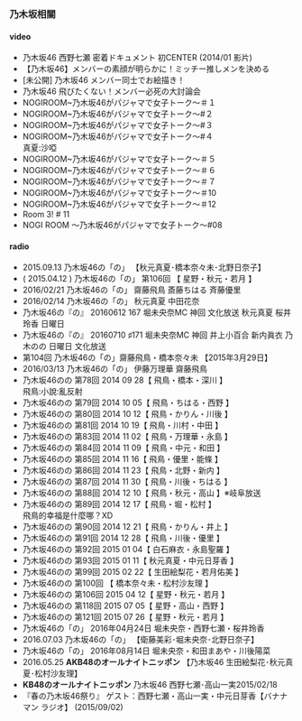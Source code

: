 ### 乃木坂相關



#### video

- 乃木坂46 西野七瀬 密着ドキュメント
  初CENTER (2014/01 影片)  
- 【乃木坂46】メンバーの素顔が明らかに！ミッチー推しメンを決める
- [未公開] 乃木坂46 メンバー同士でお絵描き！
- 乃木坂46 飛びたくない！メンバー必死の大討論会
- NOGIROOM~乃木坂46がパジャマで女子トーク～＃１
- NOGIROOM~乃木坂46がパジャマで女子トーク～#２
- NOGIROOM~乃木坂46がパジャマで女子トーク～#３
- NOGIROOM~乃木坂46がパジャマで女子トーク～#４  
  真夏:沙啞
- NOGIROOM~乃木坂46がパジャマで女子トーク～＃５
- NOGIROOM~乃木坂46がパジャマで女子トーク～＃６
- NOGIROOM~乃木坂46がパジャマで女子トーク～＃７
- NOGIROOM~乃木坂46がパジャマで女子トーク～＃10
- NOGIROOM~乃木坂46がパジャマで女子トーク～＃12
- Room 3! # 11
- NOGI ROOM ～乃木坂46がパジャマで女子トーク～#08


#### radio

- 2015.09.13 乃木坂46の「の」 【秋元真夏･橋本奈々未･北野日奈子】
- ( 2015.04.12 ) 乃木坂46の「の」 第106回 【 星野・秋元・若月 】
- 2016/02/21 乃木坂46の「の」 齋藤飛鳥 斎藤ちはる 斉藤優里
- 2016/02/14 乃木坂46の「の」 秋元真夏 中田花奈
- 乃木坂46の『の』 20160612 167 堀未央奈MC 神回 文化放送 秋元真夏 桜井玲香 日曜日
- 乃木坂46の『の』 20160710 ♯171 堀未央奈MC 神回 井上小百合 新内眞衣 乃木のの 日曜日 文化放送
- 第104回 乃木坂46の「の」齋藤飛鳥・橋本奈々未 【2015年3月29日】
- 2016/03/13 乃木坂46の「の」 伊藤万理華 齋藤飛鳥
- 乃木坂46のの 第78回 2014 09 28【 飛鳥・橋本・深川 】  
  飛鳥:小說:亂反射
- 乃木坂46のの 第79回 2014 10 05【 飛鳥・ちはる・西野 】
- 乃木坂46のの 第80回 2014 10 12【 飛鳥・かりん・川後 】
- 乃木坂46のの 第81回 2014 10 19【 飛鳥・川村・中田 】
- 乃木坂46のの 第83回 2014 11 02【 飛鳥・万理華・永島 】
- 乃木坂46のの 第84回 2014 11 09【 飛鳥・中元・和田 】
- 乃木坂46のの 第85回 2014 11 16【 飛鳥・優里・能條 】
- 乃木坂46のの 第86回 2014 11 23【 飛鳥・北野・新内 】
- 乃木坂46のの 第87回 2014 11 30【 飛鳥・川後・ちはる 】
- 乃木坂46のの 第88回 2014 12 10【 飛鳥・秋元・高山 】※岐阜放送
- 乃木坂46のの 第89回 2014 12 17【 飛鳥・堀・松村 】   
  飛鳥的幸福是什麼哪？XD
- 乃木坂46のの 第90回 2014 12 21【 飛鳥・かりん・井上 】
- 乃木坂46のの 第91回 2014 12 28【 飛鳥・川後・優里 】
- 乃木坂46のの 第92回 2015 01 04【 白石麻衣・永島聖羅 】
- 乃木坂46のの 第93回 2015 01 11【 秋元真夏・中元日芽香 】
- 乃木坂46のの 第99回 2015 02 22【 生田絵梨花・若月佑美 】
- 乃木坂46のの 第100回 【 橋本奈々未・松村沙友理 】
- 乃木坂46のの 第106回 2015 04 12【 星野・秋元・若月 】
- 乃木坂46のの 第118回 2015 07 05【 星野・高山・西野 】
- 乃木坂46のの 第121回 2015 07 26【 星野・秋元・若月 】
- 乃木坂46の「の」 2016年04月24日 堀未央奈・西野七瀬・桜井玲香
- 2016.07.03 乃木坂46の「の」 【衛藤美彩･堀未央奈･北野日奈子】
- 乃木坂46の「の」 2016年08月14日 堀未央奈・和田まあや・川後陽菜
- 2016.05.25 **AKB48のオールナイトニッポン** 【乃木坂46 生田絵梨花･秋元真夏･松村沙友理】
- **KB48のオールナイトニッポン** 乃木坂46 西野七瀬･高山一実2015/02/18
- 『春の乃木坂46祭り』 ゲスト：西野七瀬・高山一実・中元日芽香【バナナマン ラジオ】 (2015/09/02)
